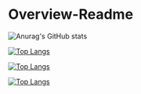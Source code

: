 # Overview-Readme

![Anurag's GitHub stats](https://github-readme-stats.vercel.app/api?username=IgorTrifunovic&count_private=true)

[![Top Langs](https://github-readme-stats.vercel.app/api/top-langs/?username=IgorTrifunovic)](https://github.com/IgorTrifunovic/github-readme-stats)

[![Top Langs](https://github-readme-stats.vercel.app/api/top-langs/?username=IgorTrifunovic&langs_count=8&count_private=true)](https://github.com/IgorTrifunovic/github-readme-stats)

[![Top Langs](https://github-readme-stats.vercel.app/api/top-langs/?username=IgorTrifunovic&layout=compact)](https://github.com/IgorTrifunovic/github-readme-stats)
